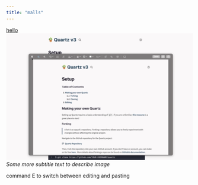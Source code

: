 ```yaml
---
title: "malls"
---
```


[hello](https://www.cettire.com/products/ports-1961-contrast-trim-knitted-jumper-97646637)
![screenshot of documentation](/notes/images/gardening%20screenshot.png)*Some more subtitle text to describe image*

command E to switch between editing and pasting
